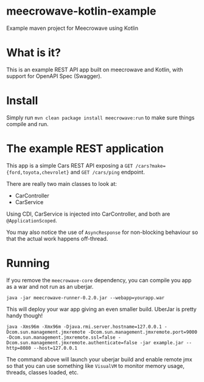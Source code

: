 # meecrowave-kotlin-example

Example maven project for Meecrowave using Kotlin

# What is it?

This is an example REST API app built on meecrowave and Kotlin, with support for OpenAPI Spec (Swagger).

# Install

Simply run `mvn clean package install meecrowave:run` to make sure things compile and run.

# The example REST application

This app is a simple Cars REST API exposing a `GET /cars?make={ford,toyota,chevrolet}` and `GET /cars/ping` endpoint.

There are really two main classes to look at:

- CarController
- CarService

Using CDI, CarService is injected into CarController, and both are `@ApplicationScoped`.

You may also notice the use of `AsyncResponse` for non-blocking behaviour so that the actual work happens off-thread.

# Running

If you remove the `meecrowave-core` dependency, you can compile you app as a war and not run as an uberjar.

`java -jar meecrowave-runner-0.2.0.jar --webapp=yourapp.war`

This will deploy your war app giving an even smaller build. UberJar is pretty handy though!

```
java -Xms96m -Xmx96m -Djava.rmi.server.hostname=127.0.0.1 -Dcom.sun.management.jmxremote -Dcom.sun.management.jmxremote.port=9000 -Dcom.sun.management.jmxremote.ssl=false -Dcom.sun.management.jmxremote.authenticate=false -jar example.jar --http=8080 --host=127.0.0.1
```

The command above will launch your uberjar build and enable remote jmx so that you can use something like `VisualVM` to monitor memory usage, threads, classes loaded, etc.
